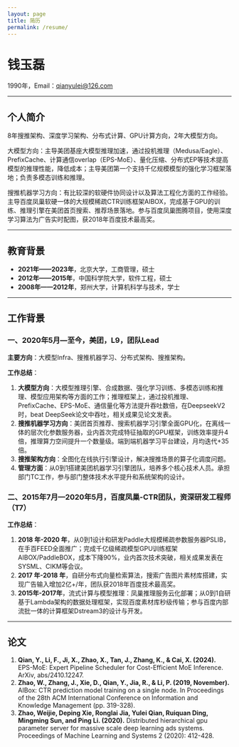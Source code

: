 ```yaml
---
layout: page
title: 简历
permalink: /resume/
---
```


# 钱玉磊
1990年，Email：qianyulei@126.com

---

## 个人简介
8年搜推架构、深度学习架构、分布式计算、GPU计算方向，2年大模型方向。

大模型方向：主导美团基座大模型推理加速，通过投机推理（Medusa/Eagle）、PrefixCache、计算通信overlap（EPS-MoE）、量化压缩、分布式EP等技术提高模型的推理性能，降低成本；主导美团第一个支持千亿规模模型的强化学习框架落地；负责多模态训练和推理。

搜推机器学习方向：有比较深的软硬件协同设计以及算法工程化方面的工作经验。主导百度凤巢软硬一体的大规模稀疏CTR训练框架AIBOX，完成基于GPU的训练、推理引擎在美团首页搜索、推荐场景落地。参与百度凤巢图腾项目，使用深度学习算法为广告实时配图，获2018年百度技术最高奖。

---

## 教育背景
- **2021年——2023年**，北京大学，工商管理，硕士
- **2012年——2015年**，中国科学院大学，软件工程，硕士
- **2008年——2012年**，郑州大学，计算机科学与技术，学士

---

## 工作背景
### 一、2020年5月—至今，美团，L9，团队Lead
**主要方向**：大模型Infra、搜推机器学习、分布式架构、搜推架构。

**工作总结**：
1. **大模型方向**：大模型推理引擎、合成数据、强化学习训练、多模态训练和推理、模型应用架构等方面的工作；推理框架上，通过投机推理、PrefixCache、EPS-MoE、通信量化等方法提升吞吐数倍，在DeepseekV2时，beat DeepSeek论文中吞吐，相关成果见论文发表。
2. **搜推机器学习方向**：美团首页推荐、搜索机器学习引擎全面GPU化，在离线一体的层次化参数服务器，业内首次完成特征抽取的GPU框架，训练效率提升4倍，推理算力空间提升一个数量级。端到端机器学习平台建设，月均迭代+35倍。
3. **搜推架构方向**：全图化在线执行引擎设计，解决搜推场景的算子化调度问题。
4. **管理方面**：从0到1搭建美团机器学习引擎团队，培养多个核心技术人员。承担部门TC工作，参与部门整体技术水平提升和系统架构的设计。

### 二、2015年7月—2020年5月，百度凤巢-CTR团队，资深研发工程师（T7）
**工作总结**：
1. **2018 年-2020 年**，从0到1设计和研发Paddle大规模稀疏参数服务器PSLIB，在手百FEED全面推广；完成千亿级稀疏模型GPU训练框架AIBOX/PaddleBOX，成本下降90%，业内首次技术突破，相关成果发表在SYSML、CIKM等会议。
2. **2017 年-2018 年**，自研分布式向量检索算法，搜索广告图片素材库搭建，实现广告输入增加2亿+/年，团队获2018年百度技术最高奖。
3. **2015年-2017年**，流式计算与模型推理：凤巢推理服务云化部署；从0到1自研基于Lambda架构的数据处理框架，实现百度素材库秒级传输；参与百度内部流批一体的计算框架Dstream3的设计与开发。

---

## 论文
1. **Qian, Y., Li, F., Ji, X., Zhao, X., Tan, J., Zhang, K., & Cai, X. (2024).** EPS-MoE: Expert Pipeline Scheduler for Cost-Efficient MoE Inference. ArXiv, abs/2410.12247.
2. **Zhao, W., Zhang, J., Xie, D., Qian, Y., Jia, R., & Li, P. (2019, November).** AIBox: CTR prediction model training on a single node. In Proceedings of the 28th ACM International Conference on Information and Knowledge Management (pp. 319-328).
3. **Zhao, Weijie, Deping Xie, Ronglai Jia, Yulei Qian, Ruiquan Ding, Mingming Sun, and Ping Li. (2020).** Distributed hierarchical gpu parameter server for massive scale deep learning ads systems. Proceedings of Machine Learning and Systems 2 (2020): 412-428.
